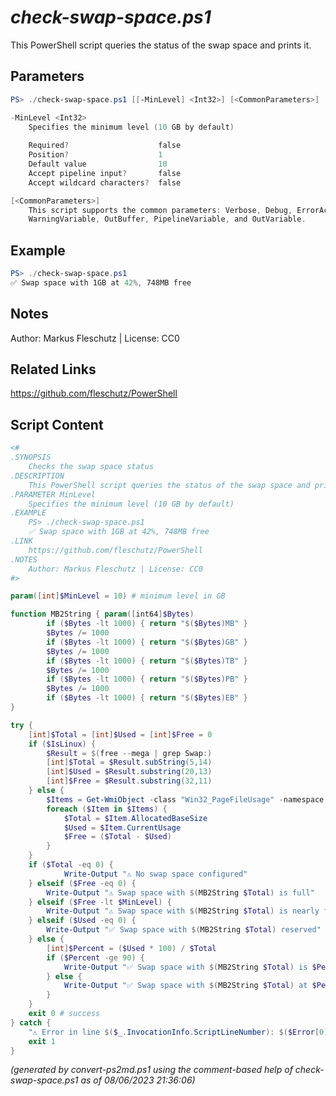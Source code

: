 *check-swap-space.ps1*
================

This PowerShell script queries the status of the swap space and prints it.

Parameters
----------
```powershell
PS> ./check-swap-space.ps1 [[-MinLevel] <Int32>] [<CommonParameters>]

-MinLevel <Int32>
    Specifies the minimum level (10 GB by default)
    
    Required?                    false
    Position?                    1
    Default value                10
    Accept pipeline input?       false
    Accept wildcard characters?  false

[<CommonParameters>]
    This script supports the common parameters: Verbose, Debug, ErrorAction, ErrorVariable, WarningAction, 
    WarningVariable, OutBuffer, PipelineVariable, and OutVariable.
```

Example
-------
```powershell
PS> ./check-swap-space.ps1
✅ Swap space with 1GB at 42%, 748MB free

```

Notes
-----
Author: Markus Fleschutz | License: CC0

Related Links
-------------
https://github.com/fleschutz/PowerShell

Script Content
--------------
```powershell
<#
.SYNOPSIS
	Checks the swap space status
.DESCRIPTION
	This PowerShell script queries the status of the swap space and prints it.
.PARAMETER MinLevel
	Specifies the minimum level (10 GB by default)
.EXAMPLE
	PS> ./check-swap-space.ps1
	✅ Swap space with 1GB at 42%, 748MB free
.LINK
	https://github.com/fleschutz/PowerShell
.NOTES
	Author: Markus Fleschutz | License: CC0
#>

param([int]$MinLevel = 10) # minimum level in GB

function MB2String { param([int64]$Bytes)
        if ($Bytes -lt 1000) { return "$($Bytes)MB" }
        $Bytes /= 1000
        if ($Bytes -lt 1000) { return "$($Bytes)GB" }
        $Bytes /= 1000
        if ($Bytes -lt 1000) { return "$($Bytes)TB" }
        $Bytes /= 1000
        if ($Bytes -lt 1000) { return "$($Bytes)PB" }
        $Bytes /= 1000
        if ($Bytes -lt 1000) { return "$($Bytes)EB" }
}

try {
	[int]$Total = [int]$Used = [int]$Free = 0
	if ($IsLinux) {
		$Result = $(free --mega | grep Swap:)
		[int]$Total = $Result.subString(5,14)
		[int]$Used = $Result.substring(20,13)
		[int]$Free = $Result.substring(32,11)
	} else {
		$Items = Get-WmiObject -class "Win32_PageFileUsage" -namespace "root\CIMV2" -computername localhost 
		foreach ($Item in $Items) { 
			$Total = $Item.AllocatedBaseSize
			$Used = $Item.CurrentUsage
			$Free = ($Total - $Used)
		} 
	}
	if ($Total -eq 0) {
        	Write-Output "⚠️ No swap space configured"
	} elseif ($Free -eq 0) {
		Write-Output "⚠️ Swap space with $(MB2String $Total) is full"
	} elseif ($Free -lt $MinLevel) {
		Write-Output "⚠️ Swap space with $(MB2String $Total) is nearly full, only $(MB2String $Free) free"
	} elseif ($Used -eq 0) {
		Write-Output "✅ Swap space with $(MB2String $Total) reserved"
	} else {
		[int]$Percent = ($Used * 100) / $Total
		if ($Percent -ge 90) {
			Write-Output "✅ Swap space with $(MB2String $Total) is $Percent% full, $(MB2String $Free) free"
		} else {
			Write-Output "✅ Swap space with $(MB2String $Total) at $Percent%, $(MB2String $Free) free"
		}
	}
	exit 0 # success
} catch {
	"⚠️ Error in line $($_.InvocationInfo.ScriptLineNumber): $($Error[0])"
	exit 1
}
```

*(generated by convert-ps2md.ps1 using the comment-based help of check-swap-space.ps1 as of 08/06/2023 21:36:06)*
